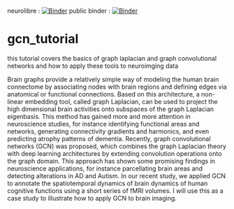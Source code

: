 neurolibre : [![Binder](http://binder-wksh2.conp.cloud/badge_logo.svg)](http://binder-wksh2.conp.cloud/v2/gh/zhangyu2ustc/gcn_tutorial_test/master?filepath=notebooks%2F)
public binder : [![Binder](https://mybinder.org/badge_logo.svg)](https://mybinder.org/v2/gh/zhangyu2ustc/gcn_tutorial_test/master?filepath=notebooks%2F)

# gcn_tutorial
this tutorial covers the basics of graph laplacian and graph convolutional networks and how to apply these tools to neuroimging data

Brain graphs provide a relatively simple way of modeling the human brain connectome by associating nodes with brain regions and defining edges via anatomical or functional connections. Based on this architecture, a non-linear embedding tool, called graph Laplacian, can be used to project the high dimensional brain activities onto subspaces of the graph Laplacian eigenbasis. This method has gained more and more attention in neuroscience studies, for instance identifying functional areas and networks, generating connectivity gradients and harmonics, and even predicting atrophy patterns of dementia. Recently, graph convolutional networks (GCN) was proposed, which combines the graph Laplacian theory with deep learning architectures by extending convolution operations onto the graph domain. This approach has shown some promising findings in neuroscience applications, for instance parcellating brain areas and detecting alterations in AD and Autism. In our recent study, we applied GCN to annotate the spatiotemporal dynamics of brain dynamics of human cognitive functions using a short series of fMRI volumes. I will use this as a case study to illustrate how to apply GCN to brain imaging.
